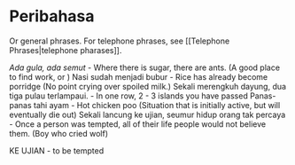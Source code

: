 # Peribahasa
Or general phrases. For telephone phrases, see [[Telephone Phrases|telephone pharases]].

*Ada gula, ada semut* - Where there is sugar, there are ants.
(A good place to find work, or )
Nasi sudah menjadi bubur - Rice has already become porridge
(No point crying over spoiled milk.)
Sekali merengkuh dayung, dua tiga pulau terlampaui. - In one row, 2 - 3 islands you have passed
Panas-panas tahi ayam - Hot chicken poo
(Situation that is initially active, but will eventually die out)
Sekali lancung ke ujian, seumur hidup orang tak percaya - Once a person was tempted, all of their life people would not believe them.
(Boy who cried wolf)

KE UJIAN - to be tempted